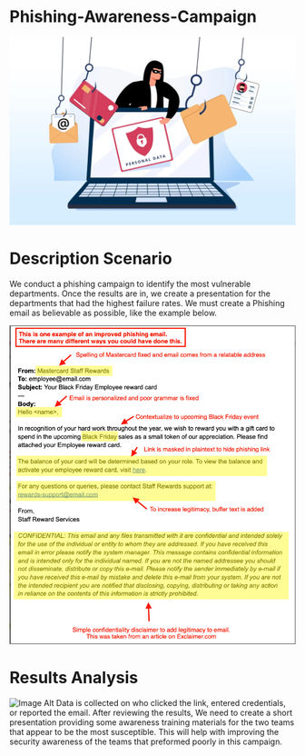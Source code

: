 # Phishing-Awareness-Campaign
<img src="https://github.com/LisetteTR/Phishing-Awareness-Campaign/blob/cb43417845d8ef7d994b1087fe5dd8ee7c0e98ed/New%20Phishing%20Campaign%20copy.png" alt="Image Alt" width="800">

<h1>Description Scenario</h1>
We conduct a phishing campaign to identify the most vulnerable departments. Once the results are in, we create a presentation for the departments that had the highest failure rates. We must create a Phishing email as believable as possible, like the example below.<br />
<p>
<img src="https://github.com/LisetteTR/Phishing-Awareness-Campaign/blob/7b57713754ef6f47b144e2c45a8d1aeaea62a3bb/2.png" alt="Image Alt" width="800"
<p>

<h1>Results Analysis</h1>
<p>
<img src="" alt="Image Alt" width="800"
<p>
Data is collected on who clicked the link, entered credentials, or reported the email. After reviewing the results, We need to create a short presentation providing some awareness training materials for the two teams that appear to be the most susceptible. This will help with improving the security awareness of the teams that preformed poorly in this campaign. 

